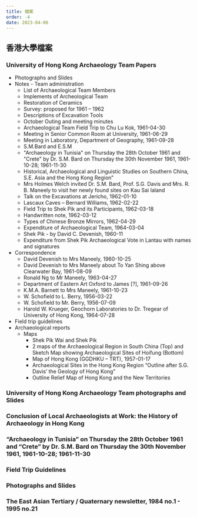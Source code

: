 ```yaml
---
title: 檔案
order: -4
date: 2023-04-06
---
```

<adsense></adsense>

## 香港大學檔案
### University of Hong Kong Archaeology Team Papers
- Photographs and Slides
- Notes - Team administration
  - List of Archaeological Team Members
  - Implements of Archeological Team
  - Restoration of Ceramics
  - Survey: proposed for 1961 – 1962
  - Descriptions of Excavation Tools
  - October Outing and meeting minutes
  - Archaeological Team Field Trip to Chu Lu Kok, 1961-04-30
  - Meeting in Senior Common Room at University, 1961-06-29
  - Meeting in Laboratory, Department of Geography, 1961-09-28
  - S.M.Bard and E.S.M
  - "Archaeology in Tunisia" on Thursday the 28th October 1961 and "Crete" by Dr. S.M. Bard on Thursday the 30th November 1961, 1961-10-28; 1961-11-30
  - Historical, Archaeological and Linguistic Studies on Southern China, S.E. Asia and the Hong Kong Region”
  - Mrs Holmes Welch invited Dr. S.M. Bard, Prof. S.G. Davis and Mrs. R. B. Maneely to visit her newly found sites on Kau Sai Ialand
  - Talk on the Excavations at Jericho, 1962-01-10
  - Lascaux Caves – Bernard Williams, 1962-02-22
  - Field Trip to Shek Pik and its Participants, 1962-03-18
  - Handwritten note, 1962-03-12
  - Types of Chinese Bronze Mirrors, 1962-04-29
  - Expenditure of Archaeological Team, 1964-03-04
  - Shek Pik - by David C. Devenish, 1960-11
  - Expenditure from Shek Pik Archaeological Vote in Lantau with names and signatures
- Correspondence
  - David Devenish to Mrs Maneely, 1960-10-25
  - David Devenish to Mrs Maneely about To Yan Shing above Clearwater Bay, 1961-08-09
  - Ronald Ng to Mr Maneely, 1963-04-27
  - Department of Eastern Art Oxford to James [?], 1961-09-26
  - K.M.A. Barnett to Mrs Maneely, 1961-10-23
  - W. Schofield to L. Berry, 1956-03-22
  - W. Schofield to Mr. Berry, 1956-07-09
  - Harold W. Krueger, Geochorn Laboratories to Dr. Tregear of University of Hong Kong, 1964-07-28
- Field trip guidelines
- Archaeological reports
  - Maps
    - Shek Pik Wai and Shek Pik
    - 2 maps of the Archaeological Region in South China (Top) and Sketch Map showing Archaeological Sites of Hoifung (Bottom)
    - Map of Hong Kong (GGDHKU – TRT), 1957-01-17
    - Archaeological Sites in the Hong Kong Region “Outline after S.G. Davis’ the Geology of Hong Kong”
    - Outline Relief Map of Hong Kong and the New Territories
### University of Hong Kong Archaeology Team photographs and Slides
### Conclusion of Local Archaeologists at Work: the History of Archaeology in Hong Kong
### “Archaeology in Tunisia” on Thursday the 28th October 1961 and “Crete” by Dr. S.M. Bard on Thursday the 30th November 1961, 1961-10-28; 1961-11-30
### Field Trip Guidelines
### Photographs and Slides
### The East Asian Tertiary / Quaternary newsletter, 1984 no.1 - 1995 no.21
